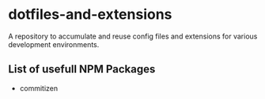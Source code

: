 # dotfiles-and-extensions

A repository to accumulate and reuse config files and extensions for various development environments.

## List of usefull NPM Packages

- commitizen
